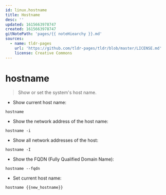 ```yaml
---
id: linux.hostname
title: Hostname
desc: ''
updated: 1615663978747
created: 1615663978747
gitNotePath: 'pages/{{ noteHiearchy }}.md'
sources:
  - name: tldr-pages
    url: 'https://github.com/tldr-pages/tldr/blob/master/LICENSE.md'
    license: Creative Commons
---
```

# hostname

> Show or set the system's host name.

- Show current host name:

`hostname`

- Show the network address of the host name:

`hostname -i`

- Show all network addresses of the host:

`hostname -I`

- Show the FQDN (Fully Qualified Domain Name):

`hostname --fqdn`

- Set current host name:

`hostname {{new_hostname}}`

